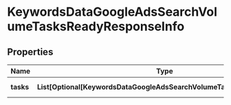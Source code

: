 # KeywordsDataGoogleAdsSearchVolumeTasksReadyResponseInfo


## Properties

| Name | Type | Description | Notes |
|------------ | ------------- | ------------- | -------------|
**tasks** | **List[Optional[KeywordsDataGoogleAdsSearchVolumeTasksReadyTaskInfo]]** | array of tasks |[optional]|